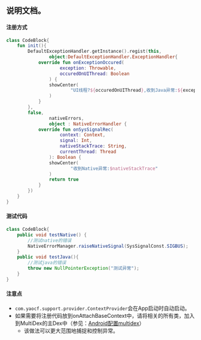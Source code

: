 ## 说明文档。
#### 注册方式
```kotlin
class CodeBlock{
    fun init(){
        DefaultExceptionHandler.getInstance().regist(this,
                object:DefaultExceptionHandler.ExceptionHandler{
            override fun onExceptionOccured(
                    exception: Throwable,
                    occuredOnUIThread: Boolean
                ) {
                showCenter(
                        "UI线程?${occuredOnUIThread},收到Java异常:${exception.message}"
                )
            }
        },
        false,
                nativeErrors,
                object : NativeErrorHandler {
            override fun onSysSignalRec(
                    context: Context,
                    signal: Int,
                    nativeStackTrace: String,
                    currentThread: Thread
                ): Boolean {
                showCenter(
                        "收到Native异常:$nativeStackTrace"
                )
                return true
            }
        })
    }
}
```

#### 测试代码
```java
class CodeBlock{
    public void testNative() {
        //测试native的错误
        NativeErrorManager.raiseNativeSignal(SysSignalConst.SIGBUS);
    }
    public void testJava(){
        //测试java的错误
        throw new NullPointerException("测试异常");
    }
}
```

#### 注意点
- `com.yaocf.support.provider.ContextProvider`会在App启动时自动启动。
- 如果需要将注册代码放到onAttachBaseContext中，请将相关的所有类，加入到MultiDex的主Dex中（参见：[Android配置multidex](https://developer.android.com/studio/build/multidex?hl=zh-cn#keep)）
  - 该做法可以更大范围地捕捉和控制异常。